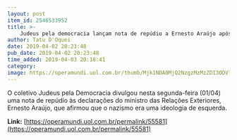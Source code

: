 ```yaml
---
layout: post
item_id: 2546533952
title: >-
    Judeus pela democracia lançam nota de repúdio a Ernesto Araújo após ministro afirmar que 'nazismo era de esquerda'
author: Tatu D'Oquei
date: 2019-04-02 20:23:48
pub_date: 2019-04-02 20:23:48
time_added: 2019-04-03 20:18:41
category: 
image: https://operamundi.uol.com.br/thumb/Mjk1NDA0MjQ2NzgzMzMzZDI3ODVlNzlmMmU3ZDIxZWNfZGI3ZmY2MDk2YjYyMzZkZjU3NWVmYjY4ODA1OGIwYTAuanBn
---
```


O coletivo Judeus pela Democracia divulgou nesta segunda-feira (01/04) uma nota de repúdio às declarações do ministro das Relações Exteriores, Ernesto Araújo, que afirmou que o nazismo era uma ideologia de esquerda.

**Link:** [https://operamundi.uol.com.br/permalink/55581](https://operamundi.uol.com.br/permalink/55581)

